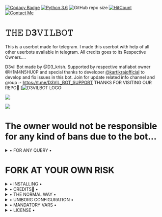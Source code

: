 [![Codacy Badge](https://api.codacy.com/project/badge/Grade/f7c51539e67b483bb8d7749acca51d3a)](https://app.codacy.com/gh/D3KRISH/D3VIL-BOT/dashboard)
[![Python 3.6](https://img.shields.io/badge/Python-3.6%20or%20newer-blue.svg)](https://www.python.org/downloads/release/python-360/)
![GitHub repo size](https://img.shields.io/github/repo-size/D3KRISH/D3VIL-BOT)
[![HitCount](http://hits.dwyl.com/D3KRISH/D3VIL-BOT.svg)](http://hits.dwyl.com/D3KRISH/D3VIL-BOT)
[![Contact Me](https://img.shields.io/badge/Telegram-Contact%20Me-informational)](https://t.me/D3_krish)



#  𝚃𝙷𝙴 𝙳3𝚅𝙸𝙻𝙱𝙾𝚃
This is a userbot made for telegram. I made this userbot with help of all other userbots available in telegram. All credits goes to its Respective Owners....

D3vil Bot made by @D3_krish. Supported by respective mafiabot owner @H1M4N5HU0P and special thanks to developer [@kartikrajofficial](https://t.me/kartikrajofficial_s) to develop and fix issues in this bot. Join for update related info channel and group :- https://t.me/D3VIL_BOT_SUPPORT THANKS FOR VISITING OUR REPO💖
[![D3VILBOT LOGO](https://telegra.ph/file/c42d5eddd24a9e6acd576.jpg) 

<a href="https://t.me/D3VIL_BOT_SUPPORT"><img src="https://img.shields.io/badge/Join-Support%20GROUP-blue.svg?style=for-the-badge&logo=Telegram"></a>

<a href="https://t.me/joinchat/FNgu5eTO7jE1OWNl"><img src="https://img.shields.io/badge/Join-Support%20Channel-blue.svg?style=for-the-badge&logo=Telegram"></a>

# The owner would not be responsible for any kind of bans due to the bot...


<details>

  <summary> • FOR ANY QUERY • </summary>
<h2 align="center"> <a href="https://t.me/D3VIL_SUPPORT">☢️JOIN D3VILBOT SUPPORT☢️</a></h2>

</details>


# FORK AT YOUR OWN RISK

<details>

  <summary> • INSTALLING • </summary>

### The Easy Way

<h4>⚜️ DEPLOY TO HEROKU ⚜️</h4>

<a href="https://dashboard.heroku.com/new?button-url=https%3A%2F%2Fgithub.com%2FD3KRISH%2FD3VIL-BOT&template=https%3A%2F%2Fgithub.com%2FD3KRISH%2FD3VIL-BOT" rel="nofollow" style="background-color: initial; box-sizing: border-box; color: #0366d6; text-decoration-line: none;"><img alt="Deploy" data-canonical-src="https://www.herokucdn.com/deploy/button.svg" src="https://camo.githubusercontent.com/83b0e95b38892b49184e07ad572c94c8038323fb/68747470733a2f2f7777772e6865726f6b7563646e2e636f6d2f6465706c6f792f627574746f6e2e737667" style="border-style: none; box-sizing: initial; max-width: 100%;" /></a></div>

## [STRING_SESSION](https://replit.com/@MONUGAMER1/D3VIL-BOT#main.py)
</details>

<details>

  <summary> • CREDITS👀 • </summary>
<h2 align="center"> <a href="https://github.com/HellBoy-OP/HellBot">💥 HELLBOT 💥</a></h2>
 One and only. Others with some misfuntioning brain stay out from this SUPER POWERFULL BOT😏

</details>

<details>

  <summary> • THE NORMAL WAY • </summary>

Simply clone the repository and run the main file:
```sh
git clone https://github.com/D3KRISH/D3VIL-BOT.git
cd D3VIL-BOT
virtualenv -p /usr/bin/python3 venv
. ./venv/bin/activate
pip install -r requirements.txt
# <Create local_config.py with variables as given below>
python3 -m userbot
```

An example `local_config.py` file could be:

**Not All of the variables are mandatory**

__The Userbot should work by setting only the first two variables__

```python3
from heroku_config import Var

class Development(Var):
  APP_ID = 6
  API_HASH = "eb06d4abfb49dc3eeb1aeb98ae0f581e"
```

</details>

<details>

  <summary> • UNIBORG CONFIGURATION • </summary>

The UniBorg Config is situated in `userbot/uniborgConfig.py`.

**Heroku Configuration**
Simply just leave the Config as it is.

**Local Configuration**
Fortunately there are no Mandatory vars for the UniBorg Support Config.

</details>

<details>

  <summary> • MANDATORY VARS • </summary>

- Only two of the environment variables are mandatory.
- This is because of `telethon.errors.rpc_error_list.ApiIdPublishedFloodError`
    - `APP_ID`:   You can get this value from https://my.telegram.org
    - `API_HASH`:   You can get this value from https://my.telegram.org
- The userbot will not work without setting the mandatory vars.


</details>

<details>

  <summary> • LICENSE • </summary>

![](https://www.gnu.org/graphics/gplv3-or-later.png)

Copyright (C) 2021 D3KRISH

Poject [D3VILBOT](https://github.com/D3KRISH/D3VIL-BOT) is free software: you can redistribute it and/or modify

it under the terms of the GNU General Public License as published by

the Free Software Foundation, either version 3 of the License, or

(at your option) any later version.

This program is distributed in the hope that it will be useful,

but WITHOUT ANY WARRANTY; without even the implied warranty of

MERCHANTABILITY or FITNESS FOR A PARTICULAR PURPOSE.  See the

GNU General Public License for more details.

You should have received a copy of the GNU General Public License

along with this program. If not, see <https://www.gnu.org/licenses/>.

</details>
